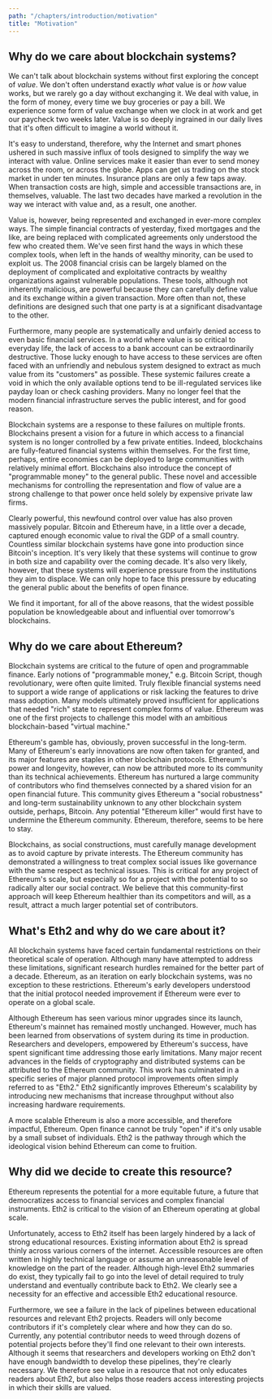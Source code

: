 ```yaml
---
path: "/chapters/introduction/motivation"
title: "Motivation"
---
```


## Why do we care about blockchain systems?
We can't talk about blockchain systems without first exploring the concept of *value*.
We don't often understand exactly *what* value is or *how* value works, but we rarely go a day without exchanging it.
We deal with value, in the form of money, every time we buy groceries or pay a bill.
We experience some form of value exchange when we clock in at work and get our paycheck two weeks later.
Value is so deeply ingrained in our daily lives that it's often difficult to imagine a world without it.

It's easy to understand, therefore, why the Internet and smart phones ushered in such massive influx of tools designed to simplify the way we interact with value.
Online services make it easier than ever to send money across the room, or across the globe.
Apps can get us trading on the stock market in under ten minutes.
Insurance plans are only a few taps away.
When transaction costs are high, simple and accessible transactions are, in themselves, valuable.
The last two decades have marked a revolution in the way we interact with value and, as a result, one another.

Value is, however, being represented and exchanged in ever-more complex ways.
The simple financial contracts of yesterday, fixed mortgages and the like, are being replaced with complicated agreements only understood the few who created them.
We've seen first hand the ways in which these complex tools, when left in the hands of wealthy minority, can be used to exploit us.
The 2008 financial crisis can be largely blamed on the deployment of complicated and exploitative contracts by wealthy organizations against vulnerable populations.
These tools, although not inherently malicious, are powerful because they can carefully define value and its exchange within a given transaction.
More often than not, these definitions are designed such that one party is at a significant disadvantage to the other.

Furthermore, many people are systematically and unfairly denied access to even basic financial services.
In a world where value is so critical to everyday life, the lack of access to a bank account can be extraordinarily destructive.
Those lucky enough to have access to these services are often faced with an unfriendly and nebulous system designed to extract as much value from its "customers" as possible.
These systemic failures create a void in which the only available options tend to be ill-regulated services like payday loan or check cashing providers.
Many no longer feel that the modern financial infrastructure serves the public interest, and for good reason.

Blockchain systems are a response to these failures on multiple fronts.
Blockchains present a vision for a future in which access to a financial system is no longer controlled by a few private entities.
Indeed, blockchains are fully-featured financial systems within themselves.
For the first time, perhaps, entire economies can be deployed to large communities with relatively minimal effort.
Blockchains also introduce the concept of "programmable money" to the general public.
These novel and accessible mechanisms for controlling the representation and flow of value are a strong challenge to that power once held solely by expensive private law firms.

Clearly powerful, this newfound control over value has also proven massively popular.
Bitcoin and Ethereum have, in a little over a decade, captured enough economic value to rival the GDP of a small country.
Countless similar blockchain systems have gone into production since Bitcoin's inception.
It's very likely that these systems will continue to grow in both size and capability over the coming decade.
It's also very likely, however, that these systems will experience pressure from the institutions they aim to displace.
We can only hope to face this pressure by educating the general public about the benefits of open finance.

We find it important, for all of the above reasons, that the widest possible population be knowledgeable about and influential over tomorrow's blockchains.

## Why do we care about Ethereum?
Blockchain systems are critical to the future of open and programmable finance.
Early notions of "programmable money," e.g. Bitcoin Script, though revolutionary, were often quite limited.
Truly flexible financial systems need to support a wide range of applications or risk lacking the features to drive mass adoption.
Many models ultimately proved insufficient for applications that needed "rich" state to represent complex forms of value.
Ethereum was one of the first projects to challenge this model with an ambitious blockchain-based "virtual machine."

Ethereum's gamble has, obviously, proven successful in the long-term.
Many of Ethereum's early innovations are now often taken for granted, and its major features are staples in other blockchain protocols.
Ethereum's power and longevity, however, can now be attributed more to its community than its technical achievements.
Ethereum has nurtured a large community of contributors who find themselves connected by a shared vision for an open financial future.
This community gives Ethereum a "social robustness" and long-term sustainability unknown to any other blockchain system outside, perhaps, Bitcoin.
Any potential "Ethereum killer" would first have to undermine the Ethereum community.
Ethereum, therefore, seems to be here to stay.

Blockchains, as social constructions, must carefully manage development as to avoid capture by private interests.
The Ethereum community has demonstrated a willingness to treat complex social issues like governance with the same respect as technical issues.
This is critical for any project of Ethereum's scale, but especially so for a project with the potential to so radically alter our social contract.
We believe that this community-first approach will keep Ethereum healthier than its competitors and will, as a result, attract a much larger potential set of contributors.

## What's Eth2 and why do we care about it?
All blockchain systems have faced certain fundamental restrictions on their theoretical scale of operation.
Although many have attempted to address these limitations, significant research hurdles remained for the better part of a decade.
Ethereum, as an iteration on early blockchain systems, was no exception to these restrictions.
Ethereum's early developers understood that the initial protocol needed improvement if Ethereum were ever to operate on a global scale.

Although Ethereum has seen various minor upgrades since its launch, Ethereum's mainnet has remained mostly unchanged.
However, much has been learned from observations of system during its time in production.
Researchers and developers, empowered by Ethereum's success, have spent significant time addressing those early limitations.
Many major recent advances in the fields of cryptography and distributed systems can be attributed to the Ethereum community.
This work has culminated in a specific series of major planned protocol improvements often simply referred to as "Eth2."
Eth2 significantly improves Ethereum's scalability by introducing new mechanisms that increase throughput without also increasing hardware requirements.

A more scalable Ethereum is also a more accessible, and therefore impactful, Ethereum.
Open finance cannot be truly "open" if it's only usable by a small subset of individuals.
Eth2 is the pathway through which the ideological vision behind Ethereum can come to fruition.

## Why did we decide to create this resource?
Ethereum represents the potential for a more equitable future, a future that democratizes access to financial services and complex financial instruments.
Eth2 is critical to the vision of an Ethereum operating at global scale.

Unfortunately, access to Eth2 itself has been largely hindered by a lack of strong educational resources.
Existing information about Eth2 is spread thinly across various corners of the internet.
Accessible resources are often written in highly technical language or assume an unreasonable level of knowledge on the part of the reader.
Although high-level Eth2 summaries do exist, they typically fail to go into the level of detail required to truly understand and eventually contribute back to Eth2.
We clearly see a necessity for an effective and accessible Eth2 educational resource.

Furthermore, we see a failure in the lack of pipelines between educational resources and relevant Eth2 projects.
Readers will only become contributors if it's completely clear where and how they can do so.
Currently, any potential contributor needs to weed through dozens of potential projects before they'll find one relevant to their own interests.
Although it seems that researchers and developers working on Eth2 don't have enough bandwidth to develop these pipelines, they're clearly necessary.
We therefore see value in a resource that not only educates readers about Eth2, but also helps those readers access interesting projects in which their skills are valued.
